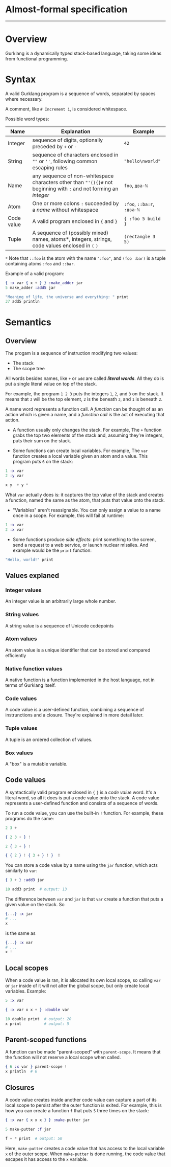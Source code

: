 # Almost-formal specification

---

# Overview

Gurklang is a dynamically typed stack-based language, taking some ideas from
functional programming.


# Syntax

A valid Gurklang program is a sequence of words, separated by spaces where necessary.

A comment, like `# Increment i`, is considered whitespace.

Possible word types:

| Name          | Explanation   | Example |
| ------------- | ------------- | ------- |
| Integer | sequence of digits, optionally preceded by `+` or `-` | `42` |
| String | sequence of characters enclosed in `""` or `''`, following common escaping rules|`"hello\nworld"`|
| Name | any sequence of non-whitespace characters other than `"'(){}#` not beginning with `:` and not forming an _integer_  | `foo`, `два-ℕ` |
| Atom | One or more colons `:` succeeded by a _name_ without whitespace | `:foo`, `::ba:r`, `:два-ℕ` |
| Code value | A valid program enclosed in `{` and `}` | `{ :foo 5 build }` |
| Tuple | A sequence of (possibly mixed) names, atoms*, integers, strings, code values enclosed in `(` `)` | `(rectangle 3 5)` |

`*` Note that `::foo` is the atom with the name `":foo"`, and `(foo :bar)` is a tuple containing atoms `:foo` and `::bar`.

Example of a valid program:
```elixir
{ :x var { x + } } :make_adder jar
5 make_adder :add5 jar

"Meaning of life, the universe and everything: " print
37 add5 println
```


# Semantics

## Overview

The progam is a sequence of instruction modifying two values:

* The stack
* The scope tree

All words besides names, like `+` or `add` are called **_literal words_**. All
they do is put a single literal value on top of the stack.

For example, the program `1 2 3` puts the integers `1`, `2`, and `3` on the stack.
It means that `3` will be the top element, `2` is the beneath `3`, and `1` is
beneath `2`.

A name word represents a function call. A _function_ can be thought of as an action
which is given a name, and a _function call_ is the act of executing that action.

* A function usually only changes the stack. For example, The `+` function grabs
the top two elements of the stack and, assuming they're integers, puts their
sum on the stack.

* Some functions can create local variables. For example, The `var` function creates
a local variable given an atom and a value. This program puts `6` on the stack:
```elixir
1 :x var
2 :y var

x y  + y *
```
What `var` actually does is: it captures the top value of the stack and creates
a function, named the same as the atom, that puts that value onto the stack.

* "Variables" aren't reassignable. You can only assign a value to a name once
in a scope. For example, this will fail at runtime:
```elixir
1 :x var
2 :x var
```

* Some functions produce _side effects_: print something to the screen, send a
request to a web service, or launch nuclear missiles. And example would be the
`print` function:
```elixir
"Hello, world!" print
```

## Values explaned

### Integer values

An integer value is an arbitrarily large whole number.

### String values

A string value is a sequence of Unicode codepoints

### Atom values

An atom value is a unique identifier that can be stored and compared efficiently

### Native function values

A native function is a function implemented in the host language, not in terms
of Gurklang itself.

### Code values

A code value is a user-defined function, combining a sequence of instrunctions
and a closure. They're explained in more detail later.

### Tuple values

A tuple is an ordered collection of values.

### Box values

A "box" is a mutable variable.


## Code values

A syntactically valid program enclosed in `{` `}` is a _code value_ word. It's a literal
word, so all it does is put a code value onto the stack. A code value represents
a user-defined function and consists of a sequence of words.

To run a code value, you can use the built-in `!` function. For example, these programs do the same:
```elixir
2 3 +

{ 2 3 + } !

2 { 3 + } !

{ { 2 } ! { 3 + } ! }  !
```

You can store a code value by a name using the `jar` function, which acts
similarly to `var`:
```elixir
{ 3 + } :add3 jar

10 add3 print  # output: 13
```
The difference between `var` and `jar` is that `var` create a function that
puts a given value on the stack. So
```elixir
{...} :x jar
# ...
x
```
 is the same as
```elixir
{...} :x var
# ...
x !
```


## Local scopes

When a code value is ran, it is allocated its own local scope,
so calling `var` or `jar` inside of it will not alter the global scope, but
only create local variables. Example:

```elixir
5 :x var

{ :x var x x + } :double var

10 double print  # output: 20
x print          # output: 5
```


## Parent-scoped functions
A function can be made "parent-scoped" with `parent-scope`. It means that the
function will not reserve a local scope when called.

```elixir
{ 6 :x var } parent-scope !
x println  # 6
```


## Closures

A code value creates inside another code value can capture a part of its local scope
to persist after the outer function is exited. For example, this is how you can
create a function `f` that puts `5` three times on the stack:

```elixir
{ :x var { x x x } } :make-putter jar

5 make-putter :f jar

f + * print  # output: 50
```
Here, `make-putter` creates a code value that has access to the local variable `x`
of the outer scope. When `make-putter` is done running, the code value that escapes
it has access to the `x` variable.
